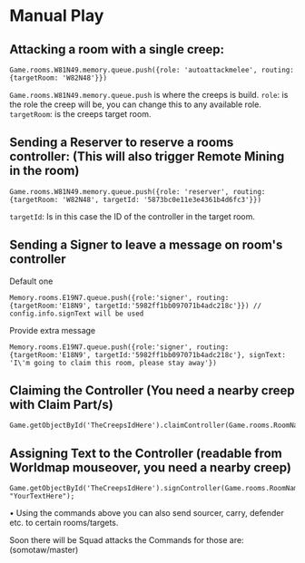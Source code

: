# Manual Play

## Attacking a room with a single creep:

    Game.rooms.W81N49.memory.queue.push({role: 'autoattackmelee', routing: {targetRoom: 'W82N48'}})

`Game.rooms.W81N49.memory.queue.push` is where the creeps is build.
`role`: is the role the creep will be, you can change this to any available role.
`targetRoom`: is the creeps target room.

## Sending a Reserver to reserve a rooms controller: (This will also trigger Remote Mining in the room)

    Game.rooms.W81N49.memory.queue.push({role: 'reserver', routing: {targetRoom: 'W82N48', targetId: '5873bc0e11e3e4361b4d6fc3'}})

`targetId`: Is in this case the ID of the controller in the target room.

## Sending a Signer to leave a message on room's controller

Default one

    Memory.rooms.E19N7.queue.push({role:'signer', routing: {targetRoom:'E18N9', targetId:'5982ff1bb097071b4adc218c'}}) // config.info.signText will be used
    
Provide extra message
    
    Memory.rooms.E19N7.queue.push({role:'signer', routing: {targetRoom:'E18N9', targetId:'5982ff1bb097071b4adc218c'}, signText: 'I\'m going to claim this room, please stay away'})

## Claiming the Controller (You need a nearby creep with Claim Part/s)

    Game.getObjectById('TheCreepsIdHere').claimController(Game.rooms.RoomNameHere.controller)

## Assigning Text to the Controller (readable from Worldmap mouseover, you need a nearby creep)

    Game.getObjectById('TheCreepsIdHere').signController(Game.rooms.RoomNameHere.controller, "YourTextHere");

• Using the commands above you can also send sourcer, carry, defender etc. to certain rooms/targets.

Soon there will be Squad attacks the Commands for those are: (somotaw/master)
